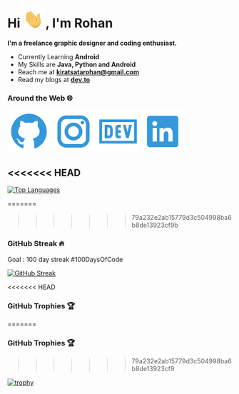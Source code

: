 <h1>Hi <img src="Data/wave.gif" width=50 >, I'm Rohan</h1>


**I'm a freelance graphic designer and coding enthusiast.**

- Currently Learning **Android**
- My Skills are **Java, Python and Android**
- Reach me at **kiratsatarohan@gmail.com**
- Read my blogs at **[dev.to](https://dev.to/rohankiratsata)**

### Around the Web &#127760;

[![GH](Data/github.svg)](https://github.com/rohan-kiratsata) [![INSTA](Data/instagram.svg)](https://instagram.com/rohan14.io) [![DEV.TO](Data/devBlog.svg)](https://dev.to/rohankiratsata) [![LINKEDIN](Data/linkedin.svg)](https://www.linkedin.com/in/rohankiratsata/)


<<<<<<< HEAD
---
[![Top Languages](https://github-readme-stats.vercel.app/api/top-langs/?username=rohan-kiratsata&layout=compact)](https://github.com/anuraghazra/github-readme-stats)

=======
>>>>>>> 79a232e2ab15779d3c504998ba6b8de13923cf9b

### GitHub Streak &#128293;
Goal : 100 day streak #100DaysOfCode

[![GitHub Streak](https://github-readme-streak-stats.herokuapp.com/?user=rohan-kiratsata)](https://git.io/streak-stats)


<<<<<<< HEAD
### GitHub Trophies &#x1f3c6;
=======
### GitHub Trophies &#127942;
>>>>>>> 79a232e2ab15779d3c504998ba6b8de13923cf9

[![trophy](https://github-profile-trophy.vercel.app/?username=rohan-kiratsata&theme=onedark)](https://github.com/ryo-ma/github-profile-trophy)
